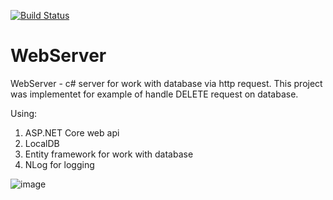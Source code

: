 [![Build Status](https://travis-ci.org/TakingAway/RestServer.svg?branch=master)](https://travis-ci.org/TakingAway/RestServer)

# WebServer
WebServer - c# server for work with database via http request. This project was implementet for example of handle DELETE request on database.   

Using:
1) ASP.NET Core web api
2) LocalDB
3) Entity framework for work with database
4) NLog for logging

![image](https://github.com/TakingAway/RestServer/blob/master/Images/Image.PNG)
